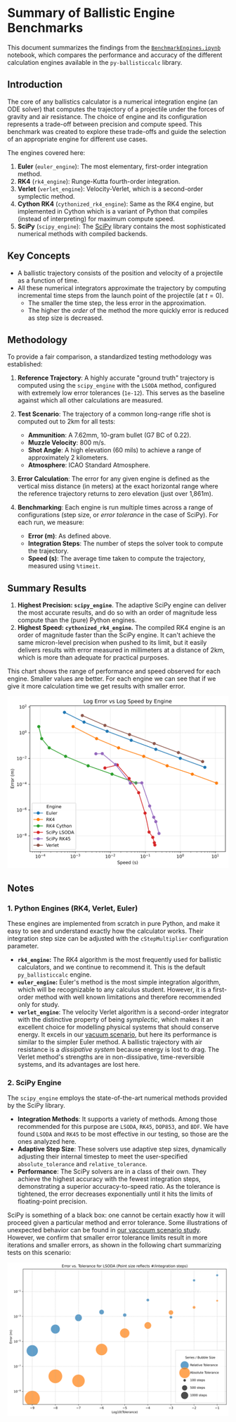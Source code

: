 # Summary of Ballistic Engine Benchmarks

This document summarizes the findings from the [`BenchmarkEngines.ipynb`](../examples/BenchmarkEngines.ipynb) notebook, which compares the performance and accuracy of the different calculation engines available in the `py-ballisticcalc` library.

## Introduction

The core of any ballistics calculator is a numerical integration engine (an ODE solver) that computes the trajectory of a projectile under the forces of gravity and air resistance. The choice of engine and its configuration represents a trade-off between precision and compute speed. This benchmark was created to explore these trade-offs and guide the selection of an appropriate engine for different use cases.

The engines covered here:

1. **Euler** (`euler_engine`): The most elementary, first-order integration method.  
2. **RK4** (`rk4_engine`): Runge-Kutta fourth-order integration.  
3. **Verlet** (`verlet_engine`): Velocity-Verlet, which is a second-order symplectic method.
4. **Cython RK4** (`cythonized_rk4_engine`): Same as the RK4 engine, but implemented in Cython which is a variant of Python that compiles (instead of interpreting) for maximum compute speed.
5. **SciPy** (`scipy_engine`): The [SciPy](https://scipy.org) library contains the most sophisticated numerical methods with compiled backends.

## Key Concepts

* A ballistic trajectory consists of the position and velocity of a projectile as a function of time.
* All these numerical integrators approximate the trajectory by computing incremental time steps from the launch point of the projectile (at $t=0$).
  * The smaller the time step, the less error in the approximation.
  * The higher the *order* of the method the more quickly error is reduced as step size is decreased.

## Methodology

To provide a fair comparison, a standardized testing methodology was established:

1.  **Reference Trajectory**: A highly accurate "ground truth" trajectory is computed using the `scipy_engine` with the `LSODA` method, configured with extremely low error tolerances (`1e-12`). This serves as the baseline against which all other calculations are measured.

2.  **Test Scenario**: The trajectory of a common long-range rifle shot is computed out to 2km for all tests:
    *   **Ammunition**: A 7.62mm, 10-gram bullet (G7 BC of 0.22).
    *   **Muzzle Velocity**: 800 m/s.
    *   **Shot Angle**: A high elevation (60 mils) to achieve a range of approximately 2 kilometers.
    *   **Atmosphere**: ICAO Standard Atmosphere.

3.  **Error Calculation**: The error for any given engine is defined as the vertical miss distance (in meters) at the exact horizontal range where the reference trajectory returns to zero elevation (just over 1,861m).

4.  **Benchmarking**: Each engine is run multiple times across a range of configurations (step size, or *error tolerance* in the case of SciPy). For each run, we measure:
    *   **Error (m)**: As defined above.
    *   **Integration Steps**: The number of steps the solver took to compute the trajectory.
    *   **Speed (s)**: The average time taken to compute the trajectory, measured using `%timeit`.

## Summary Results

1.  **Highest Precision: `scipy_engine`**. The adaptive SciPy engine can deliver the most accurate results, and do so with an order of magnitude less compute than the (pure) Python engines.
2.  **Highest Speed: `cythonized_rk4_engine`.** The compiled RK4 engine is an order of magnitude faster than the SciPy engine.  It can't achieve the same micron-level precision when pushed to its limit, but it easily delivers results with error measured in millimeters at a distance of 2km, which is more than adequate for practical purposes.

This chart shows the range of performance and speed observed for each engine.  Smaller values are better.  For each engine we can see that if we give it more calculation time we get results with smaller error.

![Error vs compute speed for each engine](Error_v_Speed_by_Engine.svg)

## Notes

### 1. Python Engines (RK4, Verlet, Euler)

These engines are implemented from scratch in pure Python, and make it easy to see and understand exactly how the calculator works.  Their integration step size can be adjusted with the `cStepMultiplier` configuration parameter.

* **`rk4_engine`:**  The RK4 algorithm is the most frequently used for ballistic calculators, and we continue to recommend it.  This is the default `py_ballisticcalc` engine.
* **`euler_engine`:**  Euler's method is the most simple integration algorithm, which will be recognizable to any calculus student.  However, it is a first-order method with well known limitations and therefore recommended only for study.
* **`verlet_engine`**: The velocity Verlet algorithm is a second-order integrator with the distinctive property of being _symplectic_, which makes it an excellent choice for modelling physical systems that should conserve energy.  It excels in our [vacuum scenario](../examples/BenchmarkVacuumTraj.ipynb), but here its performance is similar to the simpler Euler method. A ballistic trajectory with air resistance is a _dissipative system_ because energy is lost to drag. The Verlet method's strengths are in non-dissipative, time-reversible systems, and its advantages are lost here.

### 2. SciPy Engine

The `scipy_engine` employs the state-of-the-art numerical methods provided by the SciPy library.

*   **Integration Methods**: It supports a variety of methods. Among those recommended for this purpose are `LSODA`, `RK45`, `DOP853`, and `BDF`. We have found `LSODA` and `RK45` to be most effective in our testing, so those are the ones analyzed here.
*   **Adaptive Step Size**: These solvers use adaptive step sizes, dynamically adjusting their internal timestep to meet the user-specified `absolute_tolerance` and `relative_tolerance`.
*   **Performance**: The SciPy solvers are in a class of their own. They achieve the highest accuracy with the fewest integration steps, demonstrating a superior accuracy-to-speed ratio. As the tolerance is tightened, the error decreases exponentially until it hits the limits of floating-point precision.

SciPy is something of a black box: one cannot be certain exactly how it will proceed given a particular method and error tolerance.  Some illustrations of unexpected behavior can be found in [our vaccuum scenario study](../examples/BenchmarkVacuumTraj.ipynb).  However, we confirm that smaller error tolerance limits result in more iterations and smaller errors, as shown in the following chart summarizing tests on this scenario:

![SciPy realized error vs. tolerance parameter for LSODA method](SciPy_Error_v_Tolerance.svg)